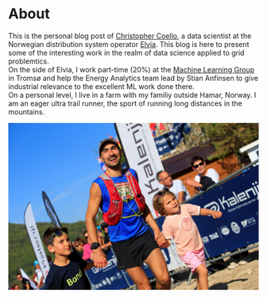 # About

This is the personal blog post of [Christopher Coello](https://www.linkedin.com/in/chrcoello/), a data scientist at the Norwegian distribution system operator [Elvia](www.elvia.no). This blog is here to present some of the interesting work in the realm of data science applied to grid problemtics.  
On the side of Elvia, I work part-time (20%) at the [Machine Learning Group](https://machine-learning.uit.no/) in Tromsø and help the Energy Analytics team lead by Stian Anfinsen to give industrial relevance to the excellent ML work done there.  
On a personal level, I live in a farm with my familiy outside Hamar, Norway. I am an eager ultra trail runner, the sport of running long distances in the mountains.  
<p align="center">
<img src="images/47962604.jpg" width="600" alt="Arrival Templiers">
</p> 



